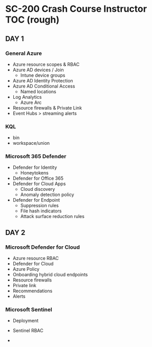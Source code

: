 # SC-200 Crash Course Instructor TOC (rough)

## DAY 1

### General Azure

- Azure resource scopes & RBAC
- Azure AD devices / Join
  - Intune device groups
- Azure AD Identity Protection
- Azure AD Conditional Access
  - Named locations
- Log Analytics
  - Azure Arc
- Resource firewalls & Private Link
- Event Hubs > streaming alerts

### KQL

- bin
- workspace/union

### Microsoft 365 Defender

- Defender for Identity
  - Honeytokens
- Defender for Office 365
- Defender for Cloud Apps
  - Cloud discovery
  - Anomaly detection policy
- Defender for Endpoint
  - Suppression rules
  - File hash indicators
  - Attack surface reduction rules



















## DAY 2

### Microsoft Defender for Cloud

- Azure resource RBAC
- Defender for Cloud
- Azure Policy
- Onboarding hybrid cloud endpoints
- Resource firewalls
- Private link
- Recommendations
- Alerts

### Microsoft Sentinel

- Deployment
- Sentinel RBAC






-